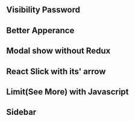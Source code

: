 ## Visibility Password

## Better Apperance

## Modal show without Redux

## React Slick with its' arrow

## Limit(See More) with Javascript

## Sidebar

